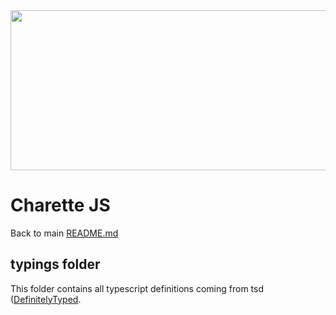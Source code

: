 <img src="https://cloud.githubusercontent.com/assets/449520/9855019/2d5ddbbe-5b0c-11e5-9525-17a5bb15707c.png" width="512" height="256px">

# Charette JS

Back to main [README.md](../)

## typings folder

This folder contains all typescript definitions coming from tsd ([DefinitelyTyped](https://github.com/DefinitelyTyped/tsd).